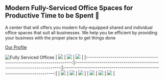 ## Modern Fully-Serviced Office Spaces for Productive Time to be Spent 👋

A center that will offers you modern fully-equipped shared and individual office spaces that suit all businesses. We help you be efficient by providing your business with the proper place to get things done

[Our Profile](https://www.efficiencys.com.sa/assets/files/pdf/Efficiency%20Center%20Cornich%20Park%20ENGLISH.pdf)

![Fully Serviced Offices](https://www.efficiencys.com.sa/assets/imgs/services/office.png)
|   ![](https://www.efficiencys.com.sa/assets/imgs/services/office.png)  |  ![](https://www.efficiencys.com.sa/assets/imgs/services/services5.jpg) | ![](https://www.efficiencys.com.sa/assets/imgs/services/meating-room.png) |
|:----------------------------------------------------------------------:|:----------------------------------------------------------------------:|:-------------------------------------------------------------------------:|
|   ![](https://www.efficiencys.com.sa/assets/imgs/services/services11.jpg?v=1)   |     ![](https://www.efficiencys.com.sa/assets/imgs/services/CR.jpg)    |      ![](https://www.efficiencys.com.sa/assets/imgs/services/MO.jpg)      |
| ![](https://www.efficiencys.com.sa/assets/imgs/services/services2.jpg) | ![](https://www.efficiencys.com.sa/assets/imgs/services/services9.jpg) |   ![](https://www.efficiencys.com.sa/assets/imgs/services/services6.jpg)  |
